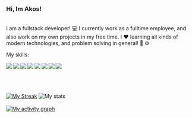 ### Hi, Im Akos!
\
I am a fullstack developer! 💻 I currently work as a fulltime employee, and also work on my own projects in my free time. I ❤️ learning all kinds of modern technologies, and problem solving in general! 🧠 ⚙️

My skills:

<img src="https://img.shields.io/badge/-typescript-blue?logo=typescript&logoColor=white&style=flat" style="margin-right:3px"><img src="https://img.shields.io/badge/-JavaScript-f7df1e?logo=javascript&logoColor=black&style=flat" style="margin-right:3px"><img src="https://img.shields.io/badge/-C%23-9B4993?logo=C-sharp&logoColor=black&style=flat" style="margin-right:3px"><img src="https://img.shields.io/badge/-Angular-dd1b16?logo=angular&logoColor=black&style=flat" style="margin-right:3px"><img src="https://img.shields.io/badge/-NodeJs-43853D?logo=node.js&logoColor=black&style=flat" style="margin-right:3px"><img src="https://img.shields.io/badge/MSSQL-gray?logo=microsoft-sql-server&logoColor=white" style="margin-right:3px"><img src="https://img.shields.io/badge/MongoDB-4ea94b.svg?logo=mongodb&logoColor=white" style="margin-right:3px"><img src="https://img.shields.io/badge/GraphQL-161e26?logo=graphql&logoColor=e535ab" style="margin-right:3px">
\
\
<span class="iconify" data-icon="simple-icons:typescript"></span>

\
\
[![My Streak](http://github-readme-streak-stats.herokuapp.com?user=projectaki&theme=synthwave&date_format=M%20j%5B%2C%20Y%5D)](https://git.io/streak-stats)
![My stats](https://github-readme-stats.vercel.app/api?username=projectaki&count_private=true&show_icons=true&theme=synthwave)
\
\
[![My activity graph](https://activity-graph.herokuapp.com/graph?username=projectaki&theme=redical)](https://github.com/ashutosh00710/github-readme-activity-graph)

